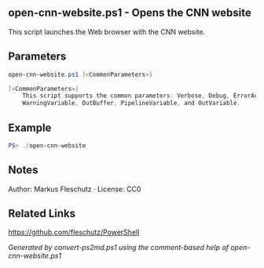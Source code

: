 ## open-cnn-website.ps1 - Opens the CNN website

This script launches the Web browser with the CNN website.

## Parameters
```powershell
open-cnn-website.ps1 [<CommonParameters>]

[<CommonParameters>]
    This script supports the common parameters: Verbose, Debug, ErrorAction, ErrorVariable, WarningAction, 
    WarningVariable, OutBuffer, PipelineVariable, and OutVariable.
```

## Example
```powershell
PS> ./open-cnn-website

```

## Notes
Author: Markus Fleschutz · License: CC0

## Related Links
https://github.com/fleschutz/PowerShell

*Generated by convert-ps2md.ps1 using the comment-based help of open-cnn-website.ps1*
